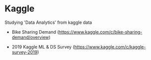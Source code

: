 # Kaggle

Studying 'Data Analytics' from kaggle data


* Bike Sharing Demand (https://www.kaggle.com/c/bike-sharing-demand/overview)
- 2019 Kaggle ML & DS Survey (https://www.kaggle.com/c/kaggle-survey-2019)

